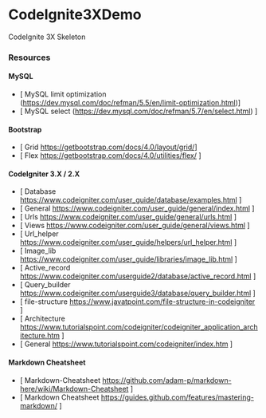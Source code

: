 # CodeIgnite3XDemo
CodeIgnite 3X Skeleton

### Resources

#### MySQL

* [ MySQL limit optimization (https://dev.mysql.com/doc/refman/5.5/en/limit-optimization.html)]
* [ MySQL select (https://dev.mysql.com/doc/refman/5.7/en/select.html) ]

#### Bootstrap

* [ Grid https://getbootstrap.com/docs/4.0/layout/grid/]
* [ Flex https://getbootstrap.com/docs/4.0/utilities/flex/ ]

#### CodeIgniter 3.X / 2.X

* [ Database https://www.codeigniter.com/user_guide/database/examples.html  ]
* [ General https://www.codeigniter.com/user_guide/general/index.html  ]
* [ Urls https://www.codeigniter.com/user_guide/general/urls.html  ]
* [ Views https://www.codeigniter.com/user_guide/general/views.html  ]
* [ Url_helper https://www.codeigniter.com/user_guide/helpers/url_helper.html  ]
* [ Image_lib https://www.codeigniter.com/user_guide/libraries/image_lib.html  ]
* [ Active_record https://www.codeigniter.com/userguide2/database/active_record.html  ]
* [ Query_builder https://www.codeigniter.com/userguide3/database/query_builder.html  ]
* [ file-structure https://www.javatpoint.com/file-structure-in-codeigniter  ]
* [ Architecture https://www.tutorialspoint.com/codeigniter/codeigniter_application_architecture.htm  ]
* [ General https://www.tutorialspoint.com/codeigniter/index.htm  ]

#### Markdown Cheatsheet

+ [ Markdown-Cheatsheet https://github.com/adam-p/markdown-here/wiki/Markdown-Cheatsheet ]
+ [ Markdown Cheatsheet https://guides.github.com/features/mastering-markdown/ ]
